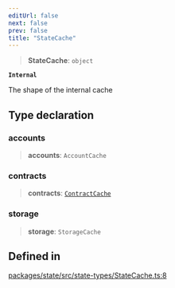 ```yaml
---
editUrl: false
next: false
prev: false
title: "StateCache"
---
```


> **StateCache**: `object`

**`Internal`**

The shape of the internal cache

## Type declaration

### accounts

> **accounts**: `AccountCache`

### contracts

> **contracts**: [`ContractCache`](/reference/tevm/state/classes/contractcache/)

### storage

> **storage**: `StorageCache`

## Defined in

[packages/state/src/state-types/StateCache.ts:8](https://github.com/evmts/tevm-monorepo/blob/main/packages/state/src/state-types/StateCache.ts#L8)

